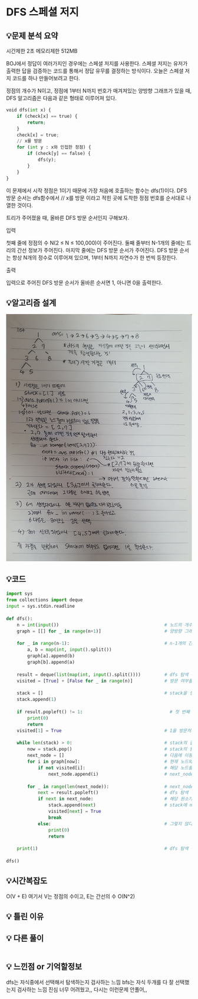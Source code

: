 # DFS 스페셜 저지

## 💡**문제 분석 요약**

시간제한 2초
메모리제한 512MB

BOJ에서 정답이 여러가지인 경우에는 스페셜 저지를 사용한다. 
스페셜 저지는 유저가 출력한 답을 검증하는 코드를 통해서 정답 유무를 결정하는 방식이다. 오늘은 스페셜 저지 코드를 하나 만들어보려고 한다.

정점의 개수가 N이고, 정점에 1부터 N까지 번호가 매겨져있는 양방향 그래프가 있을 때, 
DFS 알고리즘은 다음과 같은 형태로 이루어져 있다.
```python
void dfs(int x) {
    if (check[x] == true) {
        return;
    }
    check[x] = true;
    // x를 방문
    for (int y : x와 인접한 정점) {
        if (check[y] == false) {
            dfs(y);
        }
    }
}
```
이 문제에서 시작 정점은 1이기 때문에 가장 처음에 호출하는 함수는 dfs(1)이다. 
DFS 방문 순서는 dfs함수에서 // x를 방문 이라고 적힌 곳에 도착한 정점 번호를 순서대로 나열한 것이다.

트리가 주어졌을 때, 올바른 DFS 방문 순서인지 구해보자.

입력

첫째 줄에 정점의 수 N(2 ≤ N ≤ 100,000)이 주어진다. 
둘째 줄부터 N-1개의 줄에는 트리의 간선 정보가 주어진다. 
마지막 줄에는 DFS 방문 순서가 주어진다. DFS 방문 순서는 항상 N개의 정수로 이루어져 있으며, 1부터 N까지 자연수가 한 번씩 등장한다.

출력

입력으로 주어진 DFS 방문 순서가 올바른 순서면 1, 아니면 0을 출력한다.

## 💡**알고리즘 설계**

![dfs](image.png)

## 💡코드

```python
import sys
from collections import deque
input = sys.stdin.readline

def dfs():
    n = int(input())                                        # 노드의 개수를 입력받는다.
    graph = [[] for _ in range(n+1)]                        # 양방향 그래프를 저장할 리스트다.

    for _ in range(n-1):                                    # n-1개의 간선에 대한 정보를 입력받는다.
        a, b = map(int, input().split())
        graph[a].append(b)
        graph[b].append(a)

    result = deque(list(map(int, input().split())))         # dfs 탐색 결과를 입력받는다.
    visited = [True] + [False for _ in range(n)]            # 방문 여부를 확인해줄 리스트다.

    stack = []                                              # stack을 생성하고 출발점인 1을 추가한다.
    stack.append(1)                                         

    if result.popleft() != 1:                                 # 첫 번째 원소가 1이 아니라면 0을 출력하고 함수를 종료한다.
        print(0)
        return
    visited[1] = True                                       # 1을 방문처리한다.

    while len(stack) > 0:                                   # stack의 길이가 0이 아닐 때까지 반복한다.
        now = stack.pop()                                   # stack의 원소 하나를 꺼낸다.
        next_node = []                                      # 다음에 이동할 수 있는 노드들을 저장할 리스트다.                            
        for i in graph[now]:                                # 현재 노드와 연결된 모든 노드를 탐색한다.
            if not visited[i]:                              # 해당 노드를 방문한 적이 없다면
                next_node.append(i)                         # next_node에 추가한다.
                
        for _ in range(len(next_node)):                     # next_node의 원소 개수만큼 dfs를 수행해야한다.
            next = result.popleft()                         # dfs 탐색 결과에서 확인해야할 원소를 꺼낸다.
            if next in next_node:                           # 해당 원소가 next_node에 포함된다면(현재 노드와 연결되어 있다면)
                stack.append(next)                          # stack에 next를 추가하고 방문처리한다.
                visited[next] = True                        
                break
            else:                                           # 그렇지 않다면 0을 출력하고 함수를 종료한다.
                print(0)
                return

    print(1)                                                # dfs 탐색 결과가 올바르다는 의미이므로 1을 출력한다.

dfs()

```

## 💡시간복잡도
O(V + E) 여기서 V는 정점의 수이고, E는 간선의 수
O(N^2)

## 💡 틀린 이유


## 💡 다른 풀이

```python

```

## 💡 느낀점 or 기억할정보
dfs는 자식중에서 선택해서 탐색하는지 검사하는 느낌
bfs는 자식 두개를 다 잘 선택했는지 검사하는 느낌
진심 너무 어려웠고,, 다시는 이런문제 안풀어,,